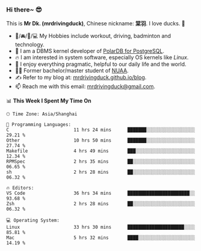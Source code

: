 ### Hi there~ 😎

This is **Mr Dk. (mrdrivingduck)**, Chinese nickname: **棠羽**. I love ducks. 🦆

- 💪/🚘/🏸/💻 My Hobbies include workout, driving, badminton and technology.
- 🍊 I am a DBMS kernel developer of [PolarDB for PostgreSQL](https://github.com/ApsaraDB/PolarDB-for-PostgreSQL).
- 🔥 I am interested in system software, especially OS kernels like *Linux*.
- 🔧 I enjoy everything pragmatic, helpful to our daily life and the world.
- 👨‍🎓 Former bachelor/master student of [NUAA](https://en.wikipedia.org/wiki/Nanjing_University_of_Aeronautics_and_Astronautics).
- ✍ Refer to my blog at: [mrdrivingduck.github.io/blog](https://mrdrivingduck.github.io/blog/).
- 📫 Reach me with this email: [mrdrivingduck@gmail.com](mailto:mrdrivingduck@gmail.com).

<!--START_SECTION:waka-->
📊 **This Week I Spent My Time On** 

```text
🕑︎ Time Zone: Asia/Shanghai

💬 Programming Languages: 
C                        11 hrs 24 mins      ███████░░░░░░░░░░░░░░░░░░   29.21 % 
Other                    10 hrs 50 mins      ███████░░░░░░░░░░░░░░░░░░   27.74 % 
Makefile                 4 hrs 49 mins       ███░░░░░░░░░░░░░░░░░░░░░░   12.34 % 
RPMSpec                  2 hrs 35 mins       ██░░░░░░░░░░░░░░░░░░░░░░░   06.65 % 
sh                       2 hrs 28 mins       ██░░░░░░░░░░░░░░░░░░░░░░░   06.32 % 

🔥 Editors: 
VS Code                  36 hrs 34 mins      ███████████████████████░░   93.68 % 
Zsh                      2 hrs 28 mins       ██░░░░░░░░░░░░░░░░░░░░░░░   06.32 % 

💻 Operating System: 
Linux                    33 hrs 30 mins      █████████████████████░░░░   85.81 % 
Mac                      5 hrs 32 mins       ████░░░░░░░░░░░░░░░░░░░░░   14.19 % 
```


<!--END_SECTION:waka-->

<!-- ![Mr Dk.'s GitHub Stats](https://github-readme-stats.vercel.app/api?username=mrdrivingduck&count_private&show_icons=true&theme=buefy) -->

<!-- ![Most Used Languages](https://github-readme-stats.vercel.app/api/top-langs/?username=mrdrivingduck&exclude_repo=mips32-CPU,snort-tcp-socket&theme=buefy&layout=compact&langs_count=10) -->


<!--
**mrdrivingduck/mrdrivingduck** is a ✨ _special_ ✨ repository because its `README.md` (this file) appears on your GitHub profile.

Here are some ideas to get you started:

- 🔭 I’m currently working on ...
- 🌱 I’m currently learning ...
- 👯 I’m looking to collaborate on ...
- 🤔 I’m looking for help with ...
- 💬 Ask me about ...
- 📫 How to reach me: ...
- 😄 Pronouns: ...
- ⚡ Fun fact: ...
-->
